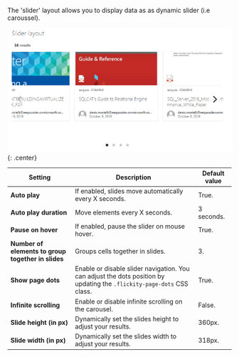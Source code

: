 The 'slider' layout allows you to display data as as dynamic slider (i.e caroussel).

!["Slider layout"](../../../../assets/webparts/data_visualizer/layouts/slider_layout.png){: .center} 

| Setting | Description | Default value 
| ------- |---------------- | ---------- 
| **Auto play** | If enabled, slides move automatically every X seconds. | True.
| **Auto play duration** | Move elements every X seconds. | 3 seconds.
| **Pause on hover** | If enabled, pause the slider on mouse hover. | True.
| **Number of elements to group together in slides** | Groups cells together in slides. | 3.
| **Show page dots** | Enable or disable slider navigation. You can adjust the dots position by updating the `.flickity-page-dots` CSS class. | True.
| **Infinite scrolling** | Enable or disable infinite scrolling on the carousel. | False.
| **Slide height (in px)** | Dynamically set the slides height to adjust your results. | 360px.
| **Slide width (in px)** | Dynamically set the slides width to adjust your results. | 318px.